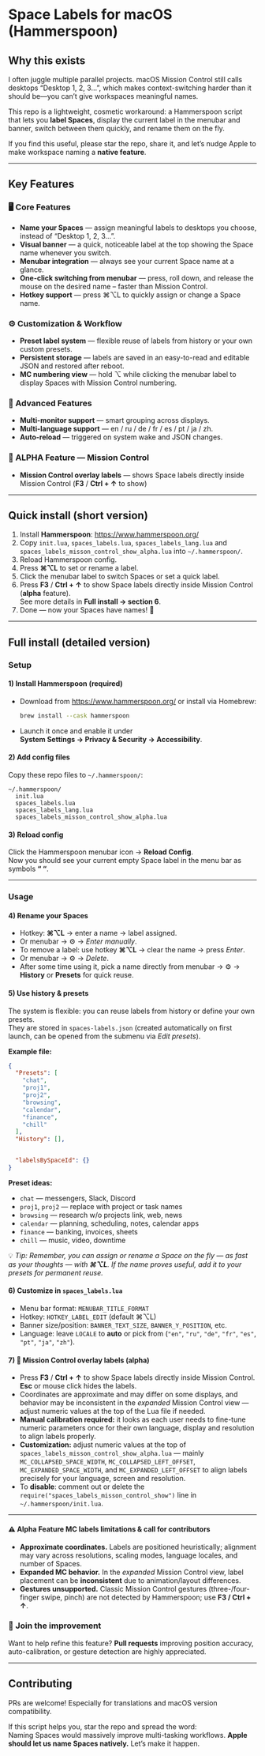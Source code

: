 # Space Labels for macOS (Hammerspoon)

## Why this exists
I often juggle multiple parallel projects. macOS Mission Control still calls desktops “Desktop 1, 2, 3…”, which makes context-switching harder than it should be—you can’t give workspaces meaningful names.

This repo is a lightweight, cosmetic workaround: a Hammerspoon script that lets you **label Spaces**, display the current label in the menubar and banner, switch between them quickly, and rename them on the fly.

If you find this useful, please star the repo, share it, and let’s nudge Apple to make workspace naming a **native feature**.

---

## Key Features

### 🖥 Core Features
- **Name your Spaces** — assign meaningful labels to desktops you choose, instead of “Desktop 1, 2, 3…”.  
- **Visual banner** — a quick, noticeable label at the top showing the Space name whenever you switch.
- **Menubar integration** — always see your current Space name at a glance.  
- **One-click switching from menubar** — press, roll down, and release the mouse on the desired name – faster than Mission Control.
- **Hotkey support** — press ⌘⌥L to quickly assign or change a Space name.  

### ⚙️ Customization & Workflow
- **Preset label system** — flexible reuse of labels from history or your own custom presets. 
- **Persistent storage** — labels are saved in an easy-to-read and editable JSON and restored after reboot. 
- **MC numbering view** — hold ⌥ while clicking the menubar label to display Spaces with Mission Control numbering.

### 🚀 Advanced Features
- **Multi-monitor support** — smart grouping across displays.
- **Multi-language support** — en / ru / de / fr / es / pt / ja / zh.
- **Auto-reload** — triggered on system wake and JSON changes.

### 🧪 ALPHA Feature — Mission Control
- **Mission Control overlay labels** — shows Space labels directly inside Mission Control (**F3** / **Ctrl + ↑** to show)

---

## Quick install (short version)

1. Install **Hammerspoon**: <https://www.hammerspoon.org/>  
2. Copy `init.lua`, `spaces_labels.lua`, `spaces_labels_lang.lua` and `spaces_labels_misson_control_show_alpha.lua` into `~/.hammerspoon/`.  
3. Reload Hammerspoon config.  
4. Press **⌘⌥L** to set or rename a label.  
5. Click the menubar label to switch Spaces or set a quick label.
6. Press **F3** / **Ctrl + ↑** to show Space labels directly inside Mission Control (**alpha** feature).  
   See more details in **Full install → section 6**.
7. Done — now your Spaces have names! 🎉

---

## Full install (detailed version)

### Setup

#### 1) Install **Hammerspoon** (required)
- Download from <https://www.hammerspoon.org/> or install via Homebrew:
  ```bash
  brew install --cask hammerspoon
  ```
- Launch it once and enable it under  
  **System Settings → Privacy & Security → Accessibility**.

#### 2) Add config files
Copy these repo files to `~/.hammerspoon/`:
```
~/.hammerspoon/
  init.lua
  spaces_labels.lua
  spaces_labels_lang.lua
  spaces_labels_misson_control_show_alpha.lua
```

#### 3) Reload config
Click the Hammerspoon menubar icon → **Reload Config**.  
Now you should see your current empty Space label in the menu bar as symbols **“ “**.

---

### Usage

#### 4) Rename your Spaces
- Hotkey: **⌘⌥L** → enter a name → label assigned.  
- Or menubar → ⚙ → *Enter manually*.  
- To remove a label: use hotkey **⌘⌥L** → clear the name → press *Enter*.
- Or menubar → ⚙ → *Delete*.
- After some time using it, pick a name directly from menubar → ⚙ → **History** or **Presets** for quick reuse.

#### 5) Use history & presets
The system is flexible: you can reuse labels from history or define your own presets.  
They are stored in `spaces-labels.json` (created automatically on first launch, can be opened from the submenu via *Edit presets*).

**Example file:**
```json
{
  "Presets": [
    "chat",
    "proj1",
    "proj2",
    "browsing",
    "calendar",
    "finance",
    "chill"
  ],
  "History": [],


  "labelsBySpaceId": {}
}
```

**Preset ideas:**
- `chat` — messengers, Slack, Discord  
- `proj1`, `proj2` — replace with project or task names  
- `browsing` — research w/o projects link, web, news  
- `calendar` — planning, scheduling, notes, calendar apps  
- `finance` — banking, invoices, sheets  
- `chill` — music, video, downtime  

💡 *Tip: Remember, you can assign or rename a Space on the fly — as fast as your thoughts — with **⌘⌥L**. If the name proves useful, add it to your presets for permanent reuse.*  

#### 6) Customize in `spaces_labels.lua`
- Menu bar format: `MENUBAR_TITLE_FORMAT`  
- Hotkey: `HOTKEY_LABEL_EDIT` (default ⌘⌥L)  
- Banner size/position: `BANNER_TEXT_SIZE`, `BANNER_Y_POSITION`, etc.  
- Language: leave `LOCALE` to **auto** or pick from (`"en"`, `"ru"`, `"de"`, `"fr"`, `"es"`, `"pt"`, `"ja"`, `"zh"`).

#### 7) 🧪 Mission Control overlay labels (alpha)
- Press **F3** / **Ctrl + ↑** to show Space labels directly inside Mission Control. **Esc** or mouse click hides the labels.  
- Coordinates are approximate and may differ on some displays, and behavior may be inconsistent in the *expanded* Mission Control view — adjust numeric values at the top of the Lua file if needed.  
- **Manual calibration required:** it looks as each user needs to fine-tune numeric parameters once for their own language, display and resolution to align labels properly.  
- **Customization:** adjust numeric values at the top of `spaces_labels_misson_control_show_alpha.lua` — mainly `MC_COLLAPSED_SPACE_WIDTH`, `MC_COLLAPSED_LEFT_OFFSET`, `MC_EXPANDED_SPACE_WIDTH`, and `MC_EXPANDED_LEFT_OFFSET` to align labels precisely for your language, screen and resolution.  
- To **disable**: comment out or delete the `require("spaces_labels_misson_control_show")` line in `~/.hammerspoon/init.lua`.

---

#### ⚠️ Alpha Feature MC labels limitations & call for contributors

- **Approximate coordinates.** Labels are positioned heuristically; alignment may vary across resolutions, scaling modes, language locales, and number of Spaces.
- **Expanded MC behavior.** In the *expanded* Mission Control view, label placement can be **inconsistent** due to animation/layout differences.
- **Gestures unsupported.** Classic Mission Control gestures (three-/four-finger swipe, pinch) are not detected by Hammerspoon; use **F3 / Ctrl + ↑**.

### 🤝 Join the improvement
Want to help refine this feature?
**Pull requests** improving position accuracy, auto-calibration, or gesture detection are highly appreciated.  

---

## Contributing
PRs are welcome! Especially for translations and macOS version compatibility.  

If this script helps you, star the repo and spread the word:  
Naming Spaces would massively improve multi-tasking workflows. **Apple should let us name Spaces natively.** Let’s make it happen.

